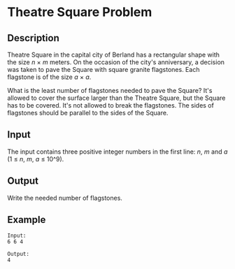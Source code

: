 # Theatre Square Problem

## Description

Theatre Square in the capital city of Berland has a rectangular shape with the size *n* × *m* meters. On the occasion of the city's anniversary, a decision was taken to pave the Square with square granite flagstones. Each flagstone is of the size *a* × *a*.

What is the least number of flagstones needed to pave the Square? It's allowed to cover the surface larger than the Theatre Square, but the Square has to be covered. It's not allowed to break the flagstones. The sides of flagstones should be parallel to the sides of the Square.

## Input

The input contains three positive integer numbers in the first line: *n*, *m* and *a* (1 ≤ *n*, *m*, *a* ≤ 10^9).

## Output

Write the needed number of flagstones.

## Example
```
Input:
6 6 4

Output:
4
```
